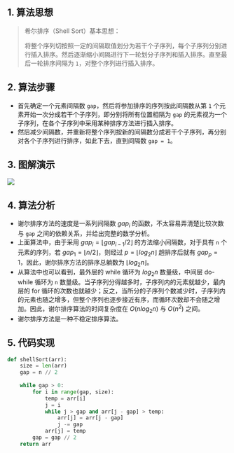 ## 1. 算法思想

> 希尔排序（Shell Sort）基本思想：
>
> 将整个序列切按照一定的间隔取值划分为若干个子序列，每个子序列分别进行插入排序。然后逐渐缩小间隔进行下一轮划分子序列和插入排序。直至最后一轮排序间隔为 `1`，对整个序列进行插入排序。
>

## 2. 算法步骤

- 首先确定一个元素间隔数 `gap`，然后将参加排序的序列按此间隔数从第 `1` 个元素开始一次分成若干个子序列，即分别将所有位置相隔为 `gap` 的元素视为一个子序列，在各个子序列中采用某种排序方法进行插入排序。
- 然后减少间隔数，并重新将整个序列按新的间隔数分成若干个子序列，再分别对各个子序列进行排序，如此下去，直到间隔数 `gap = 1`。

## 3. 图解演示

![](https://qcdn.itcharge.cn/images/20211019133645.png)

## 4. 算法分析

- 谢尔排序方法的速度是一系列间隔数 $gap_i$ 的函数，不太容易弄清楚比较次数与 `gap` 之间的依赖关系，并给出完整的数学分析。
- 上面算法中，由于采用 $gap_i = \lfloor gap_{i-1}/2 \rfloor$ 的方法缩小间隔数，对于具有 `n` 个元素的序列，若 $gap_1 = \lfloor n/2 \rfloor$，则经过 $p = \lfloor log_2 n \rfloor$ 趟排序后就有 $gap_p = 1$，因此，谢尔排序方法的排序总躺数为 $\lfloor log_2 n \rfloor$。
- 从算法中也可以看到，最外层的 while 循环为 $log_2 n$ 数量级，中间层 do-while 循环为 `n` 数量级。当子序列分得越多时，子序列内的元素就越少，最内层的 for 循环的次数也就越少；反之，当所分的子序列个数减少时，子序列内的元素也随之增多，但整个序列也逐步接近有序，而循环次数却不会随之增加。因此，谢尔排序算法的时间复杂度在 $O(n log_2 n)$ 与 $O(n^2)$ 之间。
- 谢尔排序方法是一种不稳定排序算法。

## 5. 代码实现

```Python
def shellSort(arr):
	size = len(arr)
    gap = n // 2
    
    while gap > 0:
        for i in range(gap, size):
            temp = arr[i]
            j = i
            while j > gap and arr[j - gap] > temp:
                arr[j] = arr[j - gap]
                j -= gap
            arr[j] = temp
        gap = gap // 2
    return arr
```
